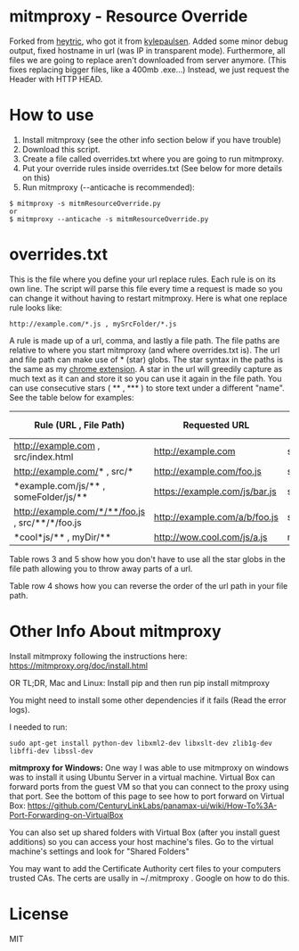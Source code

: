 # mitmproxy - Resource Override

Forked from [heytric](https://github.com/heyrict/mitmproxy-resource-override), who got it from [kylepaulsen](https://github.com/kylepaulsen/mitmproxy-resource-override).
Added some minor debug output, fixed hostname in url (was IP in transparent mode). Furthermore, all files we are going to replace aren't downloaded from server anymore. (This fixes replacing bigger files, like a 400mb .exe...) Instead, we just request the Header with HTTP HEAD.

# How to use
1. Install mitmproxy (see the other info section below if you have trouble)
2. Download this script.
3. Create a file called overrides.txt where you are going to run mitmproxy.
4. Put your override rules inside overrides.txt (See below for more details on this)
5. Run mitmproxy (--anticache is recommended):

<!-- Markdown is stupid - need to use a comment to turn off list formatting. -->

    $ mitmproxy -s mitmResourceOverride.py
    or
    $ mitmproxy --anticache -s mitmResourceOverride.py


# overrides.txt
This is the file where you define your url replace rules. Each rule is on its own line.
The script will parse this file every time a request is made so you can change it without having to restart mitmproxy. Here is what one replace rule looks like:

```
http://example.com/*.js , mySrcFolder/*.js
```

A rule is made up of a url, comma, and lastly a file path. The file paths are relative to where you start mitmproxy (and where overrides.txt is). The url and file path can make use of \* (star) globs. The star syntax in the paths is the same as my [chrome extension](https://chrome.google.com/webstore/detail/resource-override/pkoacgokdfckfpndoffpifphamojphii). A star in the url will greedily capture as much text as it can and store it so you can use it again in the file path. You can use consecutive stars ( \*\* , \*\*\* ) to store text under a different "name". See the table below for examples:

| Rule (URL , File Path)                                 | Requested URL                 | File Path That Is Used As Response |
|--------------------------------------------------------|-------------------------------|------------------------------------|
| http://example.com , src/index.html                    | http://example.com            | src/index.html                     |
| http://example.com/* , src/\*                          | http://example.com/foo.js     | src/foo.js                         |
| \*example.com/js/\*\* , someFolder/js/\*\*             | https://example.com/js/bar.js | someFolder/js/bar.js               |
| http://example.com/*/**/foo.js , src/\*\*/\*/foo.js    | http://example.com/a/b/foo.js | src/b/a/foo.js                     |
| \*cool\*js/\*\* , myDir/\*\*                           | http://wow.cool.com/js/a.js   | myDir/a.js                         |

Table rows 3 and 5 show how you don't have to use all the star globs in the file path allowing you to throw away parts of a url.

Table row 4 shows how you can reverse the order of the url path in your file path.

# Other Info About mitmproxy

Install mitmproxy following the instructions here: https://mitmproxy.org/doc/install.html

OR TL;DR, Mac and Linux: Install pip and then run pip install mitmproxy

You might need to install some other dependencies if it fails (Read the error logs).

I needed to run:

    sudo apt-get install python-dev libxml2-dev libxslt-dev zlib1g-dev libffi-dev libssl-dev

**mitmproxy for Windows:** One way I was able to use mitmproxy on windows was to install it using Ubuntu Server in a virtual machine. Virtual Box can forward ports from the guest VM so that you can connect to the proxy using that port. See the bottom of this page to see how to port forward on Virtual Box: https://github.com/CenturyLinkLabs/panamax-ui/wiki/How-To%3A-Port-Forwarding-on-VirtualBox

You can also set up shared folders with Virtual Box (after you install guest additions) so you can access your host machine's files. Go to the virtual machine's settings and look for "Shared Folders"

You may want to add the Certificate Authority cert files to your computers trusted CAs. The certs are usally in ~/.mitmproxy . Google on how to do this.

# License

MIT
